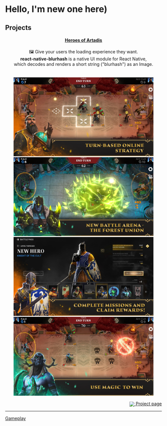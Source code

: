 # Hello, I'm new one here)

## Projects


<div align="left">
    <h4 align="center"> <a href="https://play.google.com/store/apps/details?id=com.BulatZavgarov.HeroicBattles&hl=en">Heroes of Artadis</a></h4>
    <p align="center">
        🖼️ Give your users the loading experience they want.<br/>
        <b>react-native-blurhash</b> is a native UI module for React Native,<br/>
        which decodes and renders a short string ("blurhash") as an Image. <br/><br/><br/>
        <img src="Resources/HOA_1.webp" width=450>
        <img src="Resources/HOA_2.webp" width=450>
        <img src="Resources/HOA_3.webp" width=450>
         <img src="Resources/HOA_4.webp" width=450>
    </p>
    <p align="right"><a href=""><img src="https://github.githubassets.com/images/modules/logos_page/GitHub-Mark.png" width=20 align="center"> Project page</a></p>
</div>

---

[Gameplay](https://www.youtube.com/watch?v=LhTQLd-Yf7Q&ab_channel=HeroesofArtadis)
